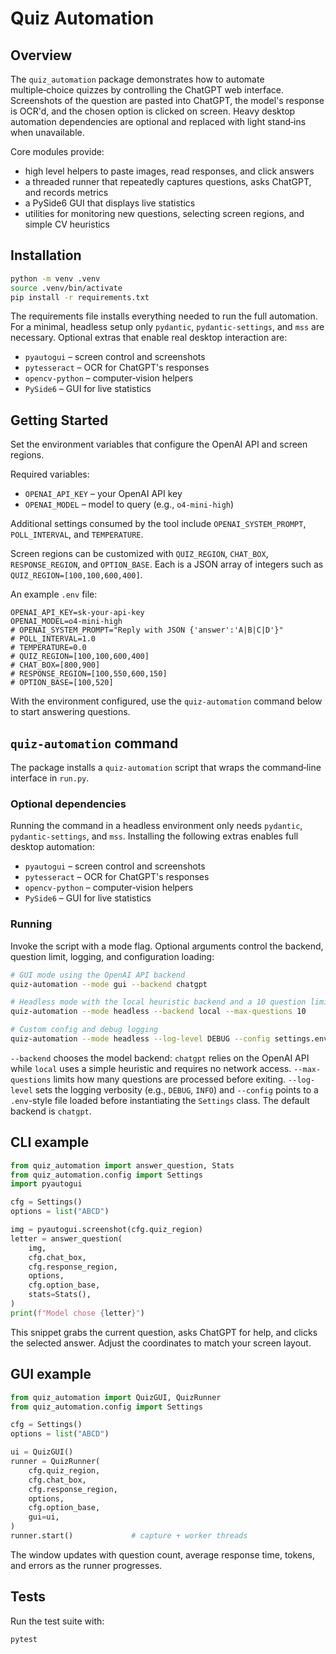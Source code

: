 # Quiz Automation

## Overview
The `quiz_automation` package demonstrates how to automate multiple‑choice quizzes by controlling the ChatGPT web interface.  Screenshots of the question are pasted into ChatGPT, the model's response is OCR'd, and the chosen option is clicked on screen.  Heavy desktop automation dependencies are optional and replaced with light stand‑ins when unavailable.

Core modules provide:
- high level helpers to paste images, read responses, and click answers
- a threaded runner that repeatedly captures questions, asks ChatGPT, and records metrics
- a PySide6 GUI that displays live statistics
- utilities for monitoring new questions, selecting screen regions, and simple CV heuristics

## Installation
```bash
python -m venv .venv
source .venv/bin/activate
pip install -r requirements.txt
```
The requirements file installs everything needed to run the full automation.  For a minimal, headless setup only `pydantic`, `pydantic-settings`, and `mss` are necessary.  Optional extras that enable real desktop interaction are:

* `pyautogui` – screen control and screenshots
* `pytesseract` – OCR for ChatGPT's responses
* `opencv-python` – computer‑vision helpers
* `PySide6` – GUI for live statistics

## Getting Started
Set the environment variables that configure the OpenAI API and screen regions.

Required variables:

- `OPENAI_API_KEY` – your OpenAI API key
- `OPENAI_MODEL` – model to query (e.g., `o4-mini-high`)

Additional settings consumed by the tool include `OPENAI_SYSTEM_PROMPT`, `POLL_INTERVAL`, and `TEMPERATURE`.

Screen regions can be customized with `QUIZ_REGION`, `CHAT_BOX`, `RESPONSE_REGION`, and `OPTION_BASE`. Each is a JSON array of integers such as `QUIZ_REGION=[100,100,600,400]`.

An example `.env` file:

```dotenv
OPENAI_API_KEY=sk-your-api-key
OPENAI_MODEL=o4-mini-high
# OPENAI_SYSTEM_PROMPT="Reply with JSON {'answer':'A|B|C|D'}"
# POLL_INTERVAL=1.0
# TEMPERATURE=0.0
# QUIZ_REGION=[100,100,600,400]
# CHAT_BOX=[800,900]
# RESPONSE_REGION=[100,550,600,150]
# OPTION_BASE=[100,520]
```

With the environment configured, use the `quiz-automation` command below to start answering questions.

## `quiz-automation` command
The package installs a `quiz-automation` script that wraps the command‑line interface in `run.py`.

### Optional dependencies
Running the command in a headless environment only needs `pydantic`, `pydantic-settings`, and `mss`.  Installing the following extras enables full desktop automation:

* `pyautogui` – screen control and screenshots
* `pytesseract` – OCR for ChatGPT's responses
* `opencv-python` – computer‑vision helpers
* `PySide6` – GUI for live statistics

### Running
Invoke the script with a mode flag. Optional arguments control the backend,
question limit, logging, and configuration loading:

```bash
# GUI mode using the OpenAI API backend
quiz-automation --mode gui --backend chatgpt

# Headless mode with the local heuristic backend and a 10 question limit
quiz-automation --mode headless --backend local --max-questions 10

# Custom config and debug logging
quiz-automation --mode headless --log-level DEBUG --config settings.env
```

`--backend` chooses the model backend: ``chatgpt`` relies on the OpenAI API
while ``local`` uses a simple heuristic and requires no network access.
`--max-questions` limits how many questions are processed before exiting.
`--log-level` sets the logging verbosity (e.g., ``DEBUG``, ``INFO``) and
`--config` points to a ``.env``-style file loaded before instantiating the
``Settings`` class. The default backend is ``chatgpt``.

## CLI example
```python
from quiz_automation import answer_question, Stats
from quiz_automation.config import Settings
import pyautogui

cfg = Settings()
options = list("ABCD")

img = pyautogui.screenshot(cfg.quiz_region)
letter = answer_question(
    img,
    cfg.chat_box,
    cfg.response_region,
    options,
    cfg.option_base,
    stats=Stats(),
)
print(f"Model chose {letter}")
```
This snippet grabs the current question, asks ChatGPT for help, and clicks the selected answer.  Adjust the coordinates to match your screen layout.

## GUI example
```python
from quiz_automation import QuizGUI, QuizRunner
from quiz_automation.config import Settings

cfg = Settings()
options = list("ABCD")

ui = QuizGUI()
runner = QuizRunner(
    cfg.quiz_region,
    cfg.chat_box,
    cfg.response_region,
    options,
    cfg.option_base,
    gui=ui,
)
runner.start()             # capture + worker threads
```
The window updates with question count, average response time, tokens, and errors as the runner progresses.

## Tests
Run the test suite with:
```bash
pytest
```
